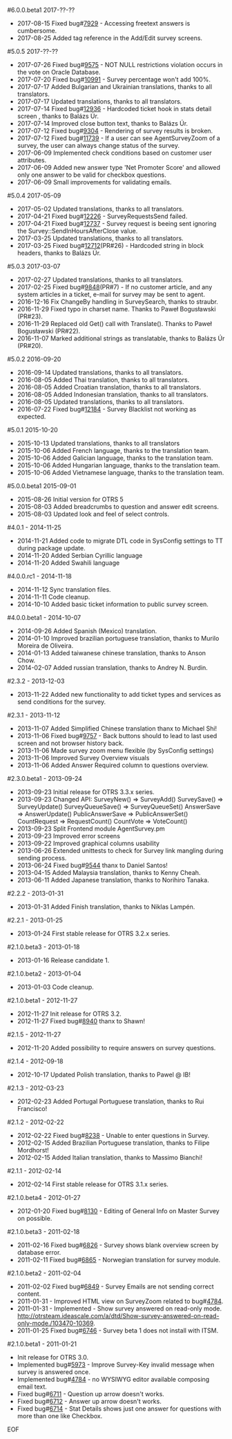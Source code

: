 #6.0.0.beta1 2017-??-??
 - 2017-08-15 Fixed bug#[7929](https://bugs.otrs.org/show_bug.cgi?id=7929) - Accessing freetext answers is cumbersome.
 - 2017-08-25 Added tag reference in the Add/Edit survey screens.

#5.0.5 2017-??-??
 - 2017-07-26 Fixed bug#[9575](https://bugs.otrs.org/show_bug.cgi?id=9575) - NOT NULL restrictions violation occurs in the vote on Oracle Database.
 - 2017-07-20 Fixed bug#[10991](https://bugs.otrs.org/show_bug.cgi?id=10991) - Survey percentage won't add 100%.
 - 2017-07-17 Added Bulgarian and Ukrainian translations, thanks to all translators.
 - 2017-07-17 Updated translations, thanks to all translators.
 - 2017-07-14 Fixed bug#[12936](https://bugs.otrs.org/show_bug.cgi?id=12936) - Hardcoded ticket hook in stats detail screen , thanks to Balázs Úr.
 - 2017-07-14 Improved close button text, thanks to Balázs Úr.
 - 2017-07-12 Fixed bug#[9304](https://bugs.otrs.org/show_bug.cgi?id=9304) - Rendering of survey results is broken.
 - 2017-07-12 Fixed bug#[11739](https://bugs.otrs.org/show_bug.cgi?id=11739) - If a user can see AgentSurveyZoom of a survey, the user can always change status of the survey.
 - 2017-06-09 Implemented check conditions based on customer user attributes.
 - 2017-06-09 Added new answer type 'Net Promoter Score' and allowed only one answer to be valid for checkbox questions.
 - 2017-06-09 Small improvements for validating emails.

#5.0.4 2017-05-09
 - 2017-05-02 Updated translations, thanks to all translators.
 - 2017-04-21 Fixed bug#[12226](https://bugs.otrs.org/show_bug.cgi?id=12226) - SurveyRequestsSend failed.
 - 2017-04-21 Fixed bug#[12737](https://bugs.otrs.org/show_bug.cgi?id=12737) - Survey request is beeing sent ignoring the Survey::SendInHoursAfterClose value.
 - 2017-03-25 Updated translations, thanks to all translators.
 - 2017-03-25 Fixed bug#[12712](https://bugs.otrs.org/show_bug.cgi?id=12712)(PR#26) - Hardcoded string in block headers, thanks to Balázs Úr.

#5.0.3 2017-03-07
 - 2017-02-27 Updated translations, thanks to all translators.
 - 2017-02-25 Fixed bug#[9848](https://bugs.otrs.org/show_bug.cgi?id=9848)(PR#7)  - If no customer article, and any system articles in a ticket, e-mail for survey may be sent to agent.
 - 2016-12-16 Fix ChangeBy handling in SurveySearch, thanks to straubr.
 - 2016-11-29 Fixed typo in charset name. Thanks to Paweł Bogusławski (PR#23).
 - 2016-11-29 Replaced old Get() call with Translate(). Thanks to Paweł Bogusławski (PR#22).
 - 2016-11-07 Marked additional strings as translatable, thanks to Balázs Úr (PR#20).

#5.0.2 2016-09-20
 - 2016-09-14 Updated translations, thanks to all translators.
 - 2016-08-05 Added Thai translation, thanks to all translators.
 - 2016-08-05 Added Croatian translation, thanks to all translators.
 - 2016-08-05 Added Indonesian translation, thanks to all translators.
 - 2016-08-05 Updated translations, thanks to all translators.
 - 2016-07-22 Fixed bug#[12184](http://bugs.otrs.org/show_bug.cgi?id=12184) - Survey Blacklist not working as expected.

#5.0.1 2015-10-20
 - 2015-10-13 Updated translations, thanks to all translators
 - 2015-10-06 Added French language, thanks to the translation team.
 - 2015-10-06 Added Galician language, thanks to the translation team.
 - 2015-10-06 Added Hungarian language, thanks to the translation team.
 - 2015-10-06 Added Vietnamese language, thanks to the translation team.

#5.0.0.beta1 2015-09-01
 - 2015-08-26 Initial version for OTRS 5
 - 2015-08-03 Added breadcrumbs to question and answer edit screens.
 - 2015-08-03 Updated look and feel of select controls.

#4.0.1 - 2014-11-25
 - 2014-11-21 Added code to migrate DTL code in SysConfig settings to TT during package update.
 - 2014-11-20 Added Serbian Cyrillic language
 - 2014-11-20 Added Swahili language

#4.0.0.rc1 - 2014-11-18
 - 2014-11-12 Sync translation files.
 - 2014-11-11 Code cleanup.
 - 2014-10-10 Added basic ticket information to public survey screen.

#4.0.0.beta1 - 2014-10-07
 - 2014-09-26 Added Spanish (Mexico) translation.
 - 2014-01-10 Improved brazilian portuguese translation, thanks to Murilo Moreira de Oliveira.
 - 2014-01-13 Added taiwanese chinese translation, thanks to Anson Chow.
 - 2014-02-07 Added russian translation, thanks to Andrey N. Burdin.

#2.3.2 - 2013-12-03
 - 2013-11-22 Added new functionality to add ticket types and services as send conditions for the survey.

#2.3.1 - 2013-11-12
 - 2013-11-07 Added Simplified Chinese translation thanx to Michael Shi!
 - 2013-11-06 Fixed bug#[9757](http://bugs.otrs.org/show_bug.cgi?id=9757) - Back buttons should to lead to last used screen and not browser history back.
 - 2013-11-06 Made survey zoom menu flexible (by SysConfig settings)
 - 2013-11-06 Improved Survey Overview visuals
 - 2013-11-06 Added Answer Required column to questions overview.

#2.3.0.beta1 - 2013-09-24
 - 2013-09-23 Initial release for OTRS 3.3.x series.
 - 2013-09-23 Changed API:
     SurveyNew()       => SurveyAdd()
     SurveySave()      => SurveyUpdate()
     SurveyQueueSave() => SurveyQueueSet()
     AnswerSave        => AnswerUpdate()
     PublicAnswerSave  => PublicAnswerSet()
     CountRequest      => RequestCount()
     CountVote         => VoteCount()
 - 2013-09-23 Split Frontend module AgentSurvey.pm
 - 2013-09-23 Improved error screens
 - 2013-09-22 Improved graphical columns usability
 - 2013-06-26 Extended unittests to check for Survey link mangling during sending process.
 - 2013-06-24 Fixed bug#[9544](http://bugs.otrs.org/show_bug.cgi?id=9544) thanx to Daniel Santos!
 - 2013-04-15 Added Malaysia translation, thanks to Kenny Cheah.
 - 2013-06-11 Added Japanese translation, thanks to Norihiro Tanaka.

#2.2.2 - 2013-01-31
 - 2013-01-31 Added Finish translation, thanks to Niklas Lampén.

#2.2.1 - 2013-01-25
 - 2013-01-24 First stable release for OTRS 3.2.x series.

#2.1.0.beta3 - 2013-01-18
 - 2013-01-16 Release candidate 1.

#2.1.0.beta2 - 2013-01-04
 - 2013-01-03 Code cleanup.

#2.1.0.beta1 - 2012-11-27
 - 2012-11-27 Init release for OTRS 3.2.
 - 2012-11-27 Fixed bug#[8940](http://bugs.otrs.org/show_bug.cgi?id=8940) thanx to Shawn!

#2.1.5 - 2012-11-27
 - 2012-11-20 Added possibility to require answers on survey questions.

#2.1.4 - 2012-09-18
 - 2012-10-17 Updated Polish translation, thanks to Pawel @ IB!

#2.1.3 - 2012-03-23
 - 2012-02-23 Added Portugal Portuguese translation, thanks to Rui Francisco!

#2.1.2 - 2012-02-22
 - 2012-02-22 Fixed bug#[8238](http://bugs.otrs.org/show_bug.cgi?id=8238) - Unable to enter questions in Survey.
 - 2012-02-15 Added Brazilian Portuguese translation, thanks to Filipe Mordhorst!
 - 2012-02-15 Added Italian translation, thanks to Massimo Bianchi!

#2.1.1 - 2012-02-14
 - 2012-02-14 First stable release for OTRS 3.1.x series.

#2.1.0.beta4 - 2012-01-27
 - 2012-01-20 Fixed bug#[8130](http://bugs.otrs.org/show_bug.cgi?id=8130) - Editing of General Info on Master Survey on possible.

#2.1.0.beta3 - 2011-02-18
 - 2011-02-16 Fixed bug#[6826](http://bugs.otrs.org/show_bug.cgi?id=6826) - Survey shows blank overview screen by database error.
 - 2011-02-11 Fixed bug#[6865](http://bugs.otrs.org/show_bug.cgi?id=6865) - Norwegian translation for survey module.

#2.1.0.beta2 - 2011-02-04
 - 2011-02-02 Fixed bug#[6849](http://bugs.otrs.org/show_bug.cgi?id=6849) - Survey Emails are not sending correct content.
 - 2011-01-31 - Improved HTML view on SurveyZoom related to bug#[4784](http://bugs.otrs.org/show_bug.cgi?id=4784).
 - 2011-01-31 - Implemented - Show survey answered on read-only mode.
    http://otrsteam.ideascale.com/a/dtd/Show-survey-answered-on-read-only-mode./103470-10369.
 - 2011-01-25 Fixed bug#[6746](http://bugs.otrs.org/show_bug.cgi?id=6746) - Survey beta 1 does not install with ITSM.

#2.1.0.beta1 - 2011-01-21
 - Init release for OTRS 3.0.
 - Implemented bug#[5973](http://bugs.otrs.org/show_bug.cgi?id=5973) - Improve Survey-Key invalid message when survey is answered once.
 - Implemented bug#[4784](http://bugs.otrs.org/show_bug.cgi?id=4784) - no WYSIWYG editor available composing email text.
 - Fixed bug#[6711](http://bugs.otrs.org/show_bug.cgi?id=6711) - Question up arrow doesn't works.
 - Fixed bug#[6712](http://bugs.otrs.org/show_bug.cgi?id=6712) - Answer up arrow doesn't works.
 - Fixed bug#[6714](http://bugs.otrs.org/show_bug.cgi?id=6714) - Stat Details shows just one answer for questions with more than one like Checkbox.

EOF
